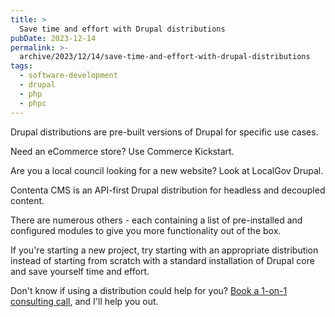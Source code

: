 ```yaml
---
title: >
  Save time and effort with Drupal distributions
pubDate: 2023-12-14
permalink: >-
  archive/2023/12/14/save-time-and-effort-with-drupal-distributions
tags:
  - software-development
  - drupal
  - php
  - phpc
---
```


Drupal distributions are pre-built versions of Drupal for specific use cases.

Need an eCommerce store? Use Commerce Kickstart.

Are you a local council looking for a new website? Look at LocalGov Drupal.

Contenta CMS is an API-first Drupal distribution for headless and decoupled content.

There are numerous others - each containing a list of pre-installed and configured modules to give you more functionality out of the box.

If you're starting a new project, try starting with an appropriate distribution instead of starting from scratch with a standard installation of Drupal core and save yourself time and effort.

Don't know if using a distribution could help for you? [Book a 1-on-1 consulting call][call], and I'll help you out.

[call]: https://www.oliverdavies.uk/call
